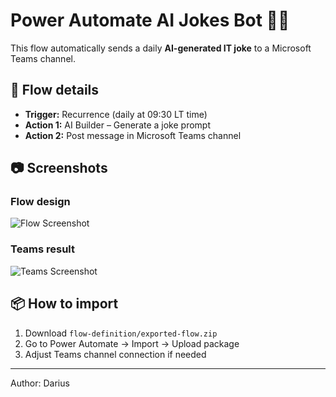 # Power Automate AI Jokes Bot 🤖😂

This flow automatically sends a daily **AI-generated IT joke** to a Microsoft Teams channel.

## 🔧 Flow details
- **Trigger:** Recurrence (daily at 09:30 LT time)
- **Action 1:** AI Builder – Generate a joke prompt
- **Action 2:** Post message in Microsoft Teams channel

## 📷 Screenshots
### Flow design
![Flow Screenshot](images/flow.png)

### Teams result
![Teams Screenshot](images/teams.png)

## 📦 How to import
1. Download `flow-definition/exported-flow.zip`
2. Go to Power Automate → Import → Upload package
3. Adjust Teams channel connection if needed

---
Author: Darius

